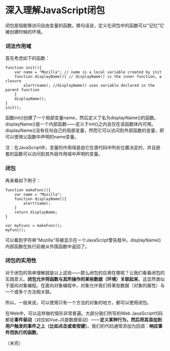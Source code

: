 # 深入理解JavaScript闭包

闭包是指能够访问自由变量的函数。换句话说，定义在闭包中的函数可以“记忆”它被创建时候的环境。

### 词法作用域

首先考虑如下的函数：

	function init(){
		var name = "Mozilla"; // name is a local variable created by init
		function displayName(){ // displayName() is the inner function, a closure
			alert(name); //displayName() uses variable declared in the parent function
		}
		displayName();
	}
	init();
	
函数init()创建了一个局部变量name，然后定义了名为displayName()的函数。displayName()是一个内部函数——定义于init()之内且仅在该函数体内可用。displayName()没有任何自己的局部变量，然而它可以访问到外部函数的变量，即可以使用父函数中声明的name变量。

注：在JavaScript中，变量的作用域是由它在源代码中所处位置决定的，并且嵌套的函数可以访问到其外层作用域中声明的变量。

### 闭包

再来看如下例子：

	function makeFunc(){
		var name = "Mozilla";
		function displayName(){
			alert(name);
		}
		return displayName;
	}
	
	var myFcunc = makeFunc();
	myFunc();
	
可以看到字符串"Mozilla"将被显示在一个JavaScript警告框中。displayName()内部函数在执行前被从外围函数中返回了。

### 闭包的实用性

对于闭包的简单理解就是以上这些——那么闭包的应用在哪呢？让我们看看闭包的实践意义。**闭包允许将函数与其所操作的某些数据（环境）关联起来**。这显然类似于面向对象编程。在面向对象编程中，对象允许我们将某些数据（对象的属性）与一个或多个方法相关联。

所以，一般来说，可以使用只有一个方法的对象的地方，都可以使用闭包。

在Web中，可以这样做的情形非常普遍。大部分我们所写的Web JavaScript代码都是**事件驱动**（对应如Vue.JS是数据驱动）——**定义某种行为，然后将其添加到用户触发的事件之上（比如点击或者按键）**。我们的代码通常添加为回调：**响应事件而执行的函数**。

（未完）
